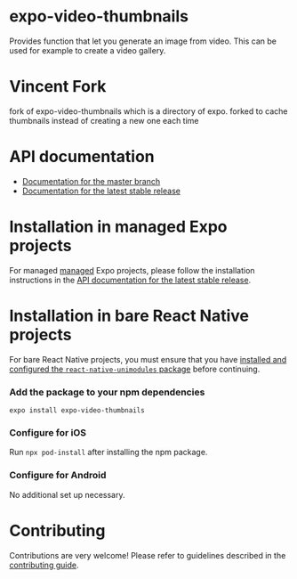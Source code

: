 # expo-video-thumbnails

Provides function that let you generate an image from video. This can be used for example to create a video gallery.

# Vincent Fork

fork of expo-video-thumbnails which is a directory of expo. forked to cache thumbnails instead of creating a new one each time

# API documentation

- [Documentation for the master branch](https://github.com/expo/expo/blob/master/docs/pages/versions/unversioned/sdk/videothumbnails.md)
- [Documentation for the latest stable release](https://docs.expo.io/versions/latest/sdk/videothumbnails/)

# Installation in managed Expo projects

For managed [managed](https://docs.expo.io/versions/latest/introduction/managed-vs-bare/) Expo projects, please follow the installation instructions in the [API documentation for the latest stable release](https://docs.expo.io/versions/latest/sdk/videothumbnails/).

# Installation in bare React Native projects

For bare React Native projects, you must ensure that you have [installed and configured the `react-native-unimodules` package](https://github.com/expo/expo/tree/master/packages/react-native-unimodules) before continuing.

### Add the package to your npm dependencies

```
expo install expo-video-thumbnails
```

### Configure for iOS

Run `npx pod-install` after installing the npm package.

### Configure for Android

No additional set up necessary.

# Contributing

Contributions are very welcome! Please refer to guidelines described in the [contributing guide](https://github.com/expo/expo#contributing).

